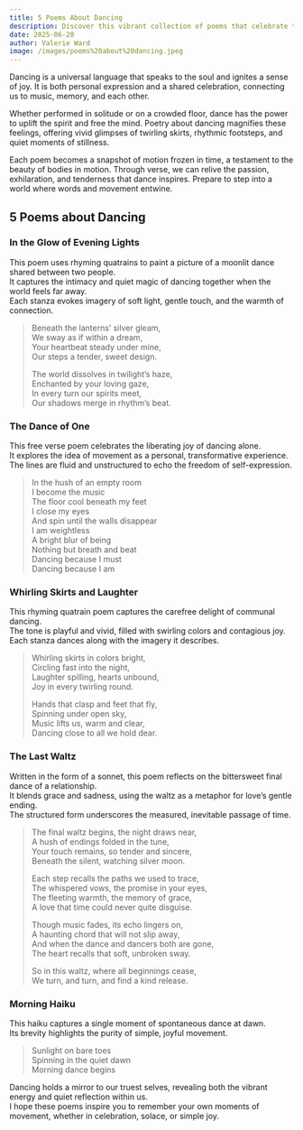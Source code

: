 ```yaml
---
title: 5 Poems About Dancing
description: Discover this vibrant collection of poems that celebrate the art of dancing. From graceful waltzes to carefree spins, these verses capture the energy, emotion, and timeless beauty of movement. Let your imagination sway to the rhythm of each line.
date: 2025-06-20
author: Valerie Ward
image: /images/poems%20about%20dancing.jpeg
---
```

Dancing is a universal language that speaks to the soul and ignites a sense of joy.  It is both personal expression and a shared celebration, connecting us to music, memory, and each other.  

Whether performed in solitude or on a crowded floor, dance has the power to uplift the spirit and free the mind. Poetry about dancing magnifies these feelings, offering vivid glimpses of twirling skirts, rhythmic footsteps, and quiet moments of stillness.  

Each poem becomes a snapshot of motion frozen in time, a testament to the beauty of bodies in motion.  Through verse, we can relive the passion, exhilaration, and tenderness that dance inspires.  Prepare to step into a world where words and movement entwine.

## 5 Poems about Dancing

### In the Glow of Evening Lights
This poem uses rhyming quatrains to paint a picture of a moonlit dance shared between two people.  
It captures the intimacy and quiet magic of dancing together when the world feels far away.  
Each stanza evokes imagery of soft light, gentle touch, and the warmth of connection.  

> Beneath the lanterns’ silver gleam,  
> We sway as if within a dream,  
> Your heartbeat steady under mine,  
> Our steps a tender, sweet design.  
>  
> The world dissolves in twilight’s haze,  
> Enchanted by your loving gaze,  
> In every turn our spirits meet,  
> Our shadows merge in rhythm’s beat.

### The Dance of One
This free verse poem celebrates the liberating joy of dancing alone.  
It explores the idea of movement as a personal, transformative experience.  
The lines are fluid and unstructured to echo the freedom of self-expression.  

> In the hush of an empty room  
> I become the music  
> The floor cool beneath my feet  
> I close my eyes  
> And spin until the walls disappear  
> I am weightless  
> A bright blur of being  
> Nothing but breath and beat  
> Dancing because I must  
> Dancing because I am

### Whirling Skirts and Laughter
This rhyming quatrain poem captures the carefree delight of communal dancing.  
The tone is playful and vivid, filled with swirling colors and contagious joy.  
Each stanza dances along with the imagery it describes.  

> Whirling skirts in colors bright,  
> Circling fast into the night,  
> Laughter spilling, hearts unbound,  
> Joy in every twirling round.  
>  
> Hands that clasp and feet that fly,  
> Spinning under open sky,  
> Music lifts us, warm and clear,  
> Dancing close to all we hold dear.

### The Last Waltz
Written in the form of a sonnet, this poem reflects on the bittersweet final dance of a relationship.  
It blends grace and sadness, using the waltz as a metaphor for love’s gentle ending.  
The structured form underscores the measured, inevitable passage of time.  

> The final waltz begins, the night draws near,  
> A hush of endings folded in the tune,  
> Your touch remains, so tender and sincere,  
> Beneath the silent, watching silver moon.  
>  
> Each step recalls the paths we used to trace,  
> The whispered vows, the promise in your eyes,  
> The fleeting warmth, the memory of grace,  
> A love that time could never quite disguise.  
>  
> Though music fades, its echo lingers on,  
> A haunting chord that will not slip away,  
> And when the dance and dancers both are gone,  
> The heart recalls that soft, unbroken sway.  
>  
> So in this waltz, where all beginnings cease,  
> We turn, and turn, and find a kind release.

### Morning Haiku
This haiku captures a single moment of spontaneous dance at dawn.  
Its brevity highlights the purity of simple, joyful movement.  

> Sunlight on bare toes  
> Spinning in the quiet dawn  
> Morning dance begins

Dancing holds a mirror to our truest selves, revealing both the vibrant energy and quiet reflection within us.  
I hope these poems inspire you to remember your own moments of movement, whether in celebration, solace, or simple joy.